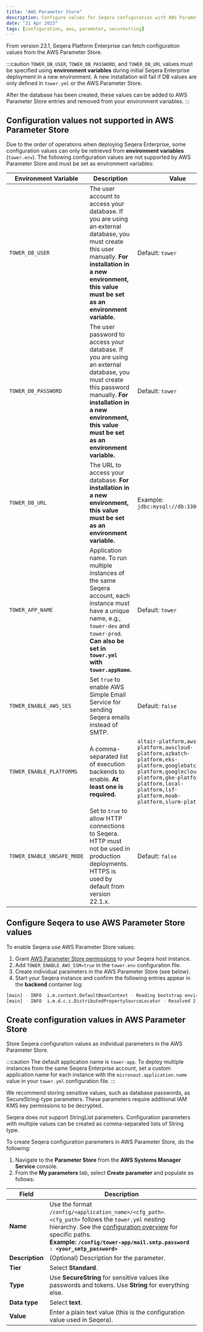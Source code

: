 ```yaml
---
title: "AWS Parameter Store"
description: Configure values for Seqera configuration with AWS Parameter Store
date: "21 Apr 2023"
tags: [configuration, aws, parameter, securestring]
---
```


From version 23.1, Seqera Platform Enterprise can fetch configuration values from the AWS Parameter Store.

:::caution
`TOWER_DB_USER`, `TOWER_DB_PASSWORD`, and `TOWER_DB_URL` values must be specified using **environment variables** during initial Seqera Enterprise deployment in a new environment. A new installation will fail if DB values are only defined in `tower.yml` or the AWS Parameter Store.

After the database has been created, these values can be added to AWS Parameter Store entries and removed from your environment variables.
:::

## Configuration values not supported in AWS Parameter Store

Due to the order of operations when deploying Seqera Enterprise, some configuration values can only be retrieved from **environment variables** (`tower.env`). The following configuration values are not supported by AWS Parameter Store and must be set as environment variables:

| Environment Variable      | Description                                                                                                     | Value                                                                                             |
| ------------------------- | --------------------------------------------------------------------------------------------------------------- | ------------------------------------------------------------------------------------------------- |
| `TOWER_DB_USER`           | The user account to access your database. If you are using an external database, you must create this user manually. **For installation in a new environment, this value must be set as an environment variable.** | Default: `tower` |
| `TOWER_DB_PASSWORD`       | The user password to access your database. If you are using an external database, you must create this password manually. **For installation in a new environment, this value must be set as an environment variable.** | Default: `tower` |
| `TOWER_DB_URL`            | The URL to access your database. **For installation in a new environment, this value must be set as an environment variable.** | Example: `jdbc:mysql://db:3306/tower` |
| `TOWER_APP_NAME`          | Application name. To run multiple instances of the same Seqera account, each instance must have a unique name, e.g., `tower-dev` and `tower-prod`. **Can also be set in `tower.yml` with `tower.appName`.** | Default: `tower` |
| `TOWER_ENABLE_AWS_SES`   | Set `true` to enable AWS Simple Email Service for sending Seqera emails instead of SMTP. | Default: `false` |
| `TOWER_ENABLE_PLATFORMS`  | A comma-separated list of execution backends to enable. **At least one is required.** | `altair-platform,awsbatch-platform,awscloud-platform,azbatch-platform,eks-platform,googlebatch-platform,googlecloud-platform,gke-platform,k8s-platform,local-platform,lsf-platform,moab-platform,slurm-platform` |
| `TOWER_ENABLE_UNSAFE_MODE` | Set to `true` to allow HTTP connections to Seqera. HTTP must not be used in production deployments. HTTPS is used by default from version 22.1.x. | Default: `false` |

## Configure Seqera to use AWS Parameter Store values

To enable Seqera use AWS Parameter Store values:

1. Grant [AWS Parameter Store permissions](https://docs.aws.amazon.com/systems-manager/latest/userguide/sysman-paramstore-access.html) to your Seqera host instance.
2. Add `TOWER_ENABLE_AWS_SSM=true` in the `tower.env` configuration file.
3. Create individual parameters in the AWS Parameter Store (see below).
4. Start your Seqera instance and confirm the following entries appear in the **backend** container log:

```bash
[main] - INFO  i.m.context.DefaultBeanContext - Reading bootstrap environment configuration
[main] - INFO  i.m.d.c.c.DistributedPropertySourceLocator - Resolved 2 configuration sources from client: compositeConfigurationClient(AWS Parameter Store)
```

## Create configuration values in AWS Parameter Store

Store Seqera configuration values as individual parameters in the AWS Parameter Store.

:::caution
The default application name is `tower-app`. To deploy multiple instances from the same Seqera Enterprise account, set a custom application name for each instance with the `micronaut.application.name` value in your `tower.yml` configuration file.
:::

We recommend storing sensitive values, such as database passwords, as SecureString-type parameters. These parameters require additional IAM KMS key permissions to be decrypted.

Seqera does not support StringList parameters. Configuration parameters with multiple values can be created as comma-separated lists of String type.

To create Seqera configuration parameters in AWS Parameter Store, do the following:

1. Navigate to the **Parameter Store** from the **AWS Systems Manager Service** console.
2. From the **My parameters** tab, select **Create parameter** and populate as follows:

| Field | Description |
| ----- | ----------- |
| **Name** | Use the format `/config/<application_name>/<cfg_path>`. `<cfg_path>` follows the `tower.yml` nesting hierarchy. See the [configuration overview](./overview) for specific paths.<br/>**Example: `/config/tower-app/mail.smtp.password : <your_smtp_password>`** |
| **Description** | (Optional) Description for the parameter. |
| **Tier** | Select **Standard**. |
| **Type** | Use **SecureString** for sensitive values like passwords and tokens. Use **String** for everything else. |
| **Data type** | Select **text**. |
| **Value** | Enter a plain text value (this is the configuration value used in Seqera). |
